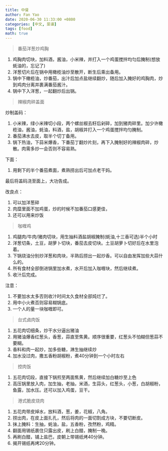 ```yaml
---
title: 中餐
author: Fan Yao
date: 2020-06-30 11:33:00 +0800
categories: [中文, 菜谱]
tags: [food]
math: true
---
```

> 番茄洋葱炒鸡胸

1. 鸡胸肉切块，加料酒，酱油，小米辣，并打入一个鸡蛋搅拌均匀后腌制(想放蚝油的，忘记了)
2. 洋葱切片后在锅中用橄榄油炒至散开，断生后乘出备用。
3. 锅中下橄榄油，炒番茄，出汁后加点盐继续翻炒，随后加入腌好的鸡胸肉，炒到鸡肉分离并裹满番茄酱汁。
4. 锅中下入洋葱，一起翻炒后出锅。

> 辣椒肉碎盖面

炒制盖码：
1. 小米辣，绿小米辣切小段，两个螺丝椒去籽后剁碎，加到猪肉碎里。加少许橄榄油，酱油，蚝油，料酒，盐，胡椒并打入一个鸡蛋搅拌均匀腌制。
2. 番茄沸水去皮，取半个切丁备用。
3. 锅下热油，下蒜米爆香，下番茄丁翻炒片刻，再下入腌制好的辣椒肉碎，炒散。肉需多炒一会否则不容易熟。

下面：
1. 用剩下的半个番茄煮面，煮熟捞出后可加点老干妈。

最后将盖码浇至面上，大功告成。

改良点：
1. 可以加洋葱碎
2. 肉糜里面不加鸡蛋，炒的时候不加番茄口感更佳，
3. 还可以用来炒饭

> 咖喱鸡

1. 鸡腿肉/牛肉/猪肉切块，用生抽料酒盐胡椒腌制(蚝油,十三香可选)半个小时
2. 洋葱切条，土豆，胡萝卜切块，番茄去皮切块。土豆胡萝卜切好后在水里泡着。
3. 下锅烧油分别炒洋葱和肉块，半熟后捞出一起炒香。可以自由发挥加些大蒜什么的。
4. 所有食材全部倒进锅里加水煮，水开后加入咖喱块，然后继续煮。
5. 收汁后完成。

注意：
1. 不要加水太多否则收汁时间太久食材全部炖烂了。
2. 用中小火煮否则容易糊锅底。
3. 一个人的量一块咖喱即可。

> 台式卤肉饭

1. 五花肉切细条，炒干水分逼出猪油
2. 用猪油爆香红葱头，香葱，蒜直至焦黄。顺序很重要，红葱头不怕糊但葱蒜不要糊。
3. 香料和肉一起炒，加多些糖，淋生抽继续炒
4. 加水没过肉，撒五香粉胡椒粉，煮40分钟到一个小时左右

> 控肉饭

1. 五花肉切段，直接下锅煎至两面焦黄，然后继续加白糖炒至上色
2. 高压锅里放入肉，加生抽，老抽，米酒，生蒜头，红葱头，小葱，白胡椒粉，鱼露，加水压。还可以加入鸡蛋，豆干。

> 港式脆皮烧肉

1. 五花肉带皮焯水，放料酒，葱，姜，花椒，八角。
2. 捞出肉，在皮上面扎孔，然后将肉的一面切割成方块，不要切断皮。
3. 抹上腌料：生抽，蚝油，盐，五香粉，孜然粉，鸡精。
4. 翻面用锡纸裹住只露出皮，刷上白醋，腌制一晚。
5. 再刷白醋，铺上盐巴，皮朝上带锡纸烤40分钟。
6. 揭开锡纸再烤20分钟。 
